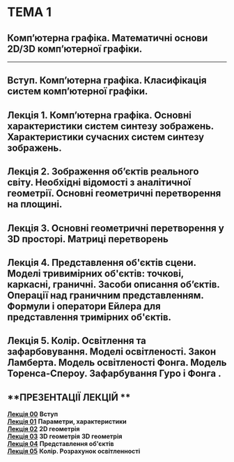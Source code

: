 # **ТЕМА 1**
## **Комп’ютерна графіка. Математичні основи 2D/3D комп’ютерної графіки.**
- - -
## **Вступ. Комп’ютерна графіка. Класифікація систем комп’ютерної графіки.**
## **Лекція 1. Комп’ютерна графіка. Основні характеристики систем синтезу зображень. Характеристики сучасних систем синтезу зображень.**
## **Лекція 2. Зображення об’єктів реального світу. Необхідні відомості з аналітичної геометрії. Основні геометричні перетворення на площині**.
## **Лекція 3. Основні геометричні перетворення у 3D просторі. Матриці перетворень**
## **Лекція 4.  Представлення об'єктів сцени. Моделі тривимірних об'єктів: точкові, каркасні, граничні. Засоби описання об’єктів. Операції над граничним представленням. Формули і оператори Ейлера для представлення тримірних об'єктів.**
## **Лекція 5.  Колір. Освітлення та зафарбовування. Моделі освітленості. Закон Ламберта. Модель освітленості Фонга. Модель Торенса-Спероу. Зафарбування Гуро і Фонга .**

## **ПРЕЗЕНТАЦІЇ ЛЕКЦІЙ **
[**Лекція 00**](/01_LEC_/Modulus_1/CG_2021_Lec_00_Intro_Video.pdf) **Вступ**     
[**Лекція 01**](/01_LEC_/Modulus_1/CG_2021_Mod_1_Lec_01.pdf) **Параметри, характеристики**     
[**Лекція 02**](/01_LEC_/Modulus_1/2021_CG_Mod_1_Lec_02.pdf) **2D геометрія**   
[**Лекція 03**](/01_LEC_/Modulus_1/2021_CG_Mod_1_Lec_03.pdf) **3D геометрія**
**3D геометрія**   
[**Лекція 04**](/01_LEC_/Modulus_1/2021_CG_Mod_1_Lec_04.pdf) **Представлення об'єктів**   
[**Лекція 05**](/01_LEC_/Modulus_1/2021_CG_Mod_1_Lec_05.pdf) **Колір. Розрахунок освітленності**    
